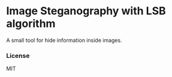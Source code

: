 # Image Steganography with LSB algorithm

A small tool for hide information inside images.

### License

MIT
